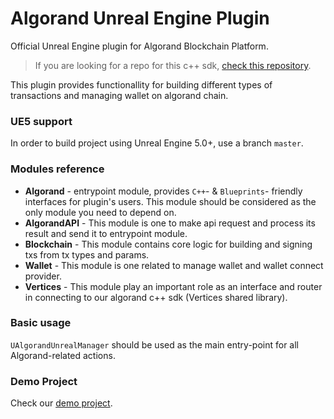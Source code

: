 # Algorand Unreal Engine Plugin
Official Unreal Engine plugin for Algorand Blockchain Platform.

> If you are looking for a repo for this c++ sdk, [check this repository](https://github.com/Wisdom-Labs/Algorand-CPlusPlus-SDK.git).

This plugin provides functionallity for building different types of transactions and managing  wallet on algorand chain.

### UE5 support
In order to build project using Unreal Engine 5.0+, use a branch `master`.

### Modules reference
* **Algorand** - entrypoint module, provides `C++`- & `Blueprints`- friendly interfaces for plugin's users. This module should be considered as the only module you need to depend on.
* **AlgorandAPI** - This module is one to make api request and process its result and send it to entrypoint module.
* **Blockchain** - This module contains core logic for building and signing txs from tx types and params.
* **Wallet** - This module is one related to manage wallet and wallet connect provider.
* **Vertices** - This module play an important role as an interface and router in connecting to our algorand c++ sdk (Vertices shared library).

### Basic usage

`UAlgorandUnrealManager` should be used as the main entry-point for all Algorand-related actions.

### Demo Project

Check our [demo project](https://github.com/Wisdom-Labs/Algorand-Unreal-Engine-SDK/tree/master/example/unreal-algorand-demo).
